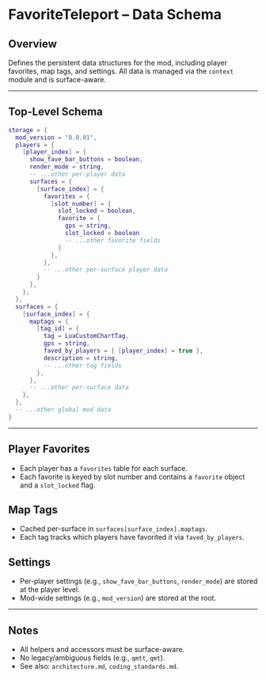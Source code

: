 # FavoriteTeleport – Data Schema

## Overview
Defines the persistent data structures for the mod, including player favorites, map tags, and settings. All data is managed via the `context` module and is surface-aware.

---

## Top-Level Schema

```lua
storage = {
  mod_version = "0.0.01",
  players = {
    [player_index] = {
      show_fave_bar_buttons = boolean,
      render_mode = string,
      -- ...other per-player data
      surfaces = {
        [surface_index] = {
          favorites = {
            [slot_number] = {
              slot_locked = boolean,
              favorite = {
                gps = string,
                slot_locked = boolean 
                -- ...other favorite fields
              }
            },
          },
          -- ...other per-surface player data
        }
      },
    },
  },
  surfaces = {
    [surface_index] = {
      maptags = {
        [tag_id] = {
          tag = LuaCustomChartTag,
          gps = string,
          faved_by_players = { [player_index] = true },
          description = string,
          -- ...other tag fields
        },
      },
      -- ...other per-surface data
    },
  },
  -- ...other global mod data
}
```

---

## Player Favorites
- Each player has a `favorites` table for each surface.
- Each favorite is keyed by slot number and contains a `favorite` object and a `slot_locked` flag.

## Map Tags
- Cached per-surface in `surfaces[surface_index].maptags`.
- Each tag tracks which players have favorited it via `faved_by_players`.

## Settings
- Per-player settings (e.g., `show_fave_bar_buttons`, `render_mode`) are stored at the player level.
- Mod-wide settings (e.g., `mod_version`) are stored at the root.

---

## Notes
- All helpers and accessors must be surface-aware.
- No legacy/ambiguous fields (e.g., `qmtt`, `qmt`).
- See also: `architecture.md`, `coding_standards.md`.
